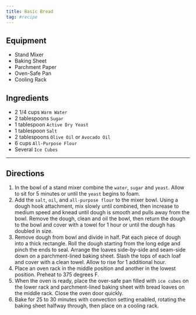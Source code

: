 ```yaml
---
title: Basic Bread
tag: #recipe
---
```


## Equipment
- Stand Mixer
- Baking Sheet
- Parchment Paper
- Oven-Safe Pan
- Cooling Rack

## Ingredients
- 2 1/4 cups `Warm Water`
- 2 tablespoons `Sugar`
- 1 tablespoon `Active Dry Yeast`
- 1 tablespoon `Salt`
- 2 tablespoons `Olive Oil` or `Avocado Oil`
- 6 cups `All-Purpose Flour`
- Several `Ice Cubes`

***

## Directions
1. In the bowl of a stand mixer combine the `water`, `sugar` and `yeast`. Allow to sit for 5 minutes or until the `yeast` begins to foam.
2. Add the `salt`, `oil`, and `all-purpose flour` to the mixer bowl. Using a dough hook attachment, mix slowly until combined, then increase to medium speed and knead until dough is smooth and pulls away from the bowl. Remove the dough, clean and oil the bowl, then return the dough to the bowl and cover with a towel for 1 hour or until the dough has doubled in size.
3. Remove dough from bowl and divide in half. Pat each piece of dough into a thick rectangle. Roll the dough starting from the long edge and pinch the ends to seal. Arrange the loaves side-by-side and seam-side down on a parchment-lined baking sheet. Slash the tops of each loaf and cover with a clean towel. Allow to rise for 1 additional hour.
4. Place an oven rack in the middle position and another in the lowest position. Preheat to 375 degrees F.
5. When the oven is ready, place the over-safe pan filled with `ice cubes` on the lower rack and parchment-lined baking sheet with bread loaves on the middle rack. Close the oven door quickly.
6. Bake for 25 to 30 minutes with convection setting enabled, rotating the baking sheet halfway through, then place on a cooling rack.
